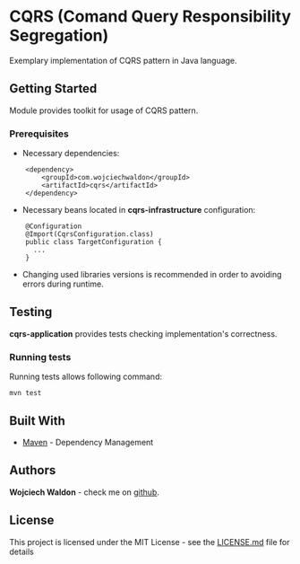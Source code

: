 # CQRS (Comand Query Responsibility Segregation)

Exemplary implementation of CQRS pattern in Java language.

## Getting Started

Module provides toolkit for usage of CQRS pattern.

### Prerequisites

* Necessary dependencies:
```
    <dependency>
        <groupId>com.wojciechwaldon</groupId>
        <artifactId>cqrs</artifactId>
    </dependency>
```

* Necessary beans located in **cqrs-infrastructure** configuration:

```
    @Configuration
    @Import(CqrsConfiguration.class)
    public class TargetConfiguration {
      ...
    }
```

* Changing used libraries versions is recommended in order to avoiding errors during runtime.

## Testing

**cqrs-application** provides tests checking implementation's correctness.

### Running tests

Running tests allows following command:

```
mvn test
```


## Built With

* [Maven](https://maven.apache.org/) - Dependency Management

## Authors

**Wojciech Waldon** - check me on [github](https://github.com/wojciechwaldon/).

## License

This project is licensed under the MIT License - see the [LICENSE.md](LICENSE.md) file for details
